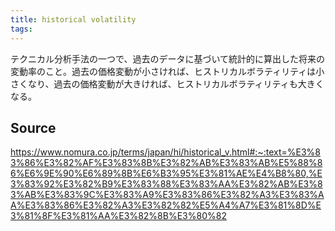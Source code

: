```yaml
---
title: historical volatility
tags: 
---
```


テクニカル分析手法の一つで、過去のデータに基づいて統計的に算出した将来の変動率のこと。過去の価格変動が小さければ、ヒストリカルボラティリティは小さくなり、過去の価格変動が大きければ、ヒストリカルボラティリティも大きくなる。

## Source
https://www.nomura.co.jp/terms/japan/hi/historical_v.html#:~:text=%E3%83%86%E3%82%AF%E3%83%8B%E3%82%AB%E3%83%AB%E5%88%86%E6%9E%90%E6%89%8B%E6%B3%95%E3%81%AE%E4%B8%80,%E3%83%92%E3%82%B9%E3%83%88%E3%83%AA%E3%82%AB%E3%83%AB%E3%83%9C%E3%83%A9%E3%83%86%E3%82%A3%E3%83%AA%E3%83%86%E3%82%A3%E3%82%82%E5%A4%A7%E3%81%8D%E3%81%8F%E3%81%AA%E3%82%8B%E3%80%82